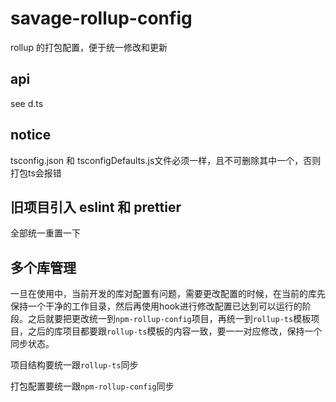 # savage-rollup-config

rollup 的打包配置，便于统一修改和更新

## api

see d.ts


## notice

tsconfig.json 和 tsconfigDefaults.js文件必须一样，且不可删除其中一个，否则打包ts会报错

## 旧项目引入 eslint 和 prettier

全部统一重置一下


## 多个库管理

一旦在使用中，当前开发的库对配置有问题，需要更改配置的时候，在当前的库先保持一个干净的工作目录，然后再使用hook进行修改配置已达到可以运行的阶段。之后就要把更改统一到`npm-rollup-config`项目，再统一到`rollup-ts`模板项目，之后的库项目都要跟`rollup-ts`模板的内容一致，要一一对应修改，保持一个同步状态。

项目结构要统一跟`rollup-ts`同步

打包配置要统一跟`npm-rollup-config`同步


